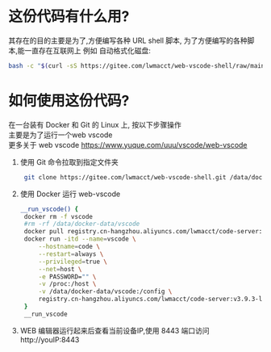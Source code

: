 # 这份代码有什么用?
其存在的目的主要是为了,方便编写各种 URL shell 脚本, 为了方便编写的各种脚本,能一直存在互联网上
例如 自动格式化磁盘: 
```bash
bash -c "$(curl -sS https://gitee.com/lwmacct/web-vscode-shell/raw/main/workspace/shell/centos/disk/init-disk.sh)"
```

# 如何使用这份代码?

在一台装有 Docker 和 Git 的 Linux 上, 按以下步骤操作  
主要是为了运行一个web vscode  
更多关于 web vscode https://www.yuque.com/uuu/vscode/web-vscode

1. 使用 Git 命令拉取到指定文件夹
   ```bash
    git clone https://gitee.com/lwmacct/web-vscode-shell.git /data/docker-data/vscode
   ```
2. 使用 Docker 运行 web-vscode 
   ```bash
   __run_vscode() {
    docker rm -f vscode
    #rm -rf /data/docker-data/vscode
    docker pull registry.cn-hangzhou.aliyuncs.com/lwmacct/code-server:v3.9.3-ls78
    docker run -itd --name=vscode \
        --hostname=code \
        --restart=always \
        --privileged=true \
        --net=host \
        -e PASSWORD="" \
        -v /proc:/host \
        -v /data/docker-data/vscode:/config \
        registry.cn-hangzhou.aliyuncs.com/lwmacct/code-server:v3.9.3-ls78
    }
    __run_vscode
   ```
3. WEB 编辑器运行起来后查看当前设备IP,使用 8443 端口访问 http://youIP:8443



